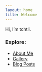 ```yaml
---
layout: home
title: Welcome
---
```


Hi, I’m tchtli.

### Explore: 
- [About Me](/about/)
- [Gallery](/gallery)
- [Blog Posts](/)
